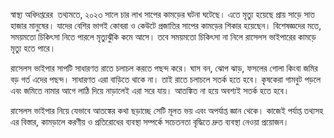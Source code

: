 স্বাস্থ্য অধিদপ্তরের  তথ্যমতে, ২০২৩ সালে চার লাখ সাপের কামড়ের ঘটনা ঘটেছে। এতে মৃত্যু হয়েছে প্রায় সাড়ে সাত হাজার মানুষের। যাদের বেশির ভাগই কোবরা ও কেউটে প্রজাতির সাপের কামড়ের শিকার হয়েছেন। বিশেষজ্ঞদের মতে, সময়মতো চিকিৎসা নিতে পারলে মৃত্যুঝুঁকি কমে আসে। তবে সময়মতো চিকিৎসা না নিলে রাসেলস ভাইপারের কামড়ে মৃত্যু হতে পারে।

রাসেলস ভাইপার সাপটি সাধারণত রাতে চলাচল করতে পছন্দ করে। ঘাস বন, ঝোপ ঝাড়, ফসলের গোলা কিংবা জমির বড় গর্ত এদের পছন্দ। সাধারণত এরা বাড়িতে থাকে না। তাই রাতে চলাচলে সতর্ক হতে হবে। কৃষকেরা গামবুট পড়লে এবং জমিতে নামার আগে লাঠি দিয়ে নাড়ালেই এরা সরে যায়। আতঙ্কিত না হয়ে অবশ্যই সতর্ক হতে হবে।

রাসেলস ভাইপার নিয়ে যেভাবে আতঙ্কের কথা ছড়াচ্ছে সেটি মূলত ভয় এবং অপর্যাপ্ত জ্ঞান থেকে। কাজেই পর্যাপ্ত তথ্যসহ এর বিস্তার, কামড়ালে করণীয় ও প্রতিরোধের ব্যবস্থা সম্পর্কে সচেতনতা বৃদ্ধিতে দ্রুত ব্যবস্থা নেওয়া প্রয়োজন।
